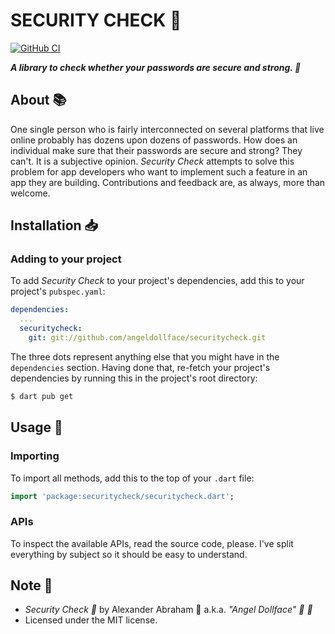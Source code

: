 # SECURITY CHECK :key:

[![GitHub CI](https://github.com/angeldollface/securitycheck/actions/workflows/dart.yml/badge.svg)](https://github.com/angeldollface/securitycheck/actions)

***A library to check whether your passwords are secure and strong. :key:*** 

## About :books:

One single person who is fairly interconnected on several platforms that live online probably has dozens upon dozens of passwords. How does an individual make sure that their passwords are secure and strong? They can't. It is a subjective
opinion. *Security Check* attempts to solve this problem for app developers who want to implement such a feature in an app
they are building. Contributions and feedback are, as always, more than welcome.

## Installation :inbox_tray:

### Adding to your project

To add *Security Check* to your project's dependencies, add this to your project's `pubspec.yaml`:

```YAML
dependencies:
  ...
  securitycheck:
    git: git://github.com/angeldollface/securitycheck.git
```

The three dots represent anything else that you might have in the `dependencies` section.
Having done that, re-fetch your project's dependencies by running this in the project's root directory:

```bash
$ dart pub get
```

## Usage :hammer:

### Importing

To import all methods, add this to the top of your `.dart` file:

```dart
import 'package:securitycheck/securitycheck.dart';
```

### APIs

To inspect the available APIs, read the source code, please. I've split everything by subject so it should be easy to understand.

## Note :scroll:

- *Security Check :key:* by Alexander Abraham :black_heart: a.k.a. *"Angel Dollface" :dolls: :ribbon:*
- Licensed under the MIT license.
